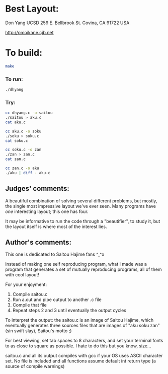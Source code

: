 # Best Layout:

Don Yang
UCSD
259 E. Bellbrook St.
Covina, CA 91722
USA

http://omoikane.cjb.net

# To build:

```sh
make
```

### To run:

```sh
./dhyang
```

### Try:

```sh
cc dhyang.c -o saitou
./saitou > aku.c
cat aku.c

cc aku.c -o soku
./soku > soku.c
cat soku.c

cc soku.c -o zan
./zan > zan.c
cat zan.c

cc zan.c -o aku
./aku | diff - aku.c
```

## Judges' comments:

A beautiful combination of solving several different problems, but
mostly, the single most impressive layout we've ever seen.  Many
programs have *one* interesting layout; this one has four.

It may be informative to run the code through a "beautifier", to
study it, but the layout itself is where most of the interest lies.

## Author's comments:

This one is dedicated to Saitou Hajime fans ^_^x

Instead of making one self reproducing program, what I made was a
program that generates a set of mutually reproducing programs, all of
them with cool layout!

For your enjoyment:

1. Compile saitou.c
2. Run a.out and pipe output to another .c file
3. Compile that file
4. Repeat steps 2 and 3 until eventually the output cycles

To interpret the output: the saitou.c is an image of Saitou Hajime,
which eventually generates three sources files that are images of
"aku soku zan" (sin swift slay), Saitou's motto ;)

For best viewing, set tab spaces to 8 characters, and set your
terminal fonts to as close to square as possible.  I hate to do this
but you know, size...

saitou.c and all its output compiles with gcc if your OS uses ASCII
character set.  No file is included and all functions assume default
int return type (a source of compile warnings)
